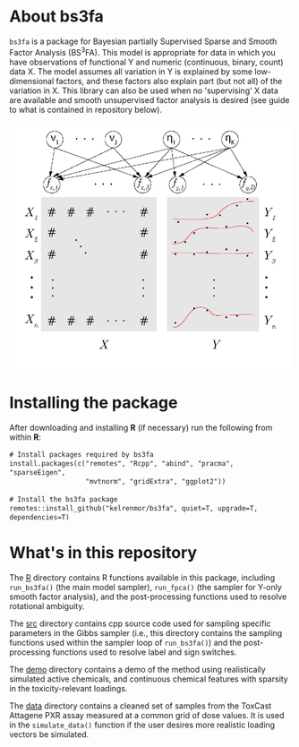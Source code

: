 # About bs3fa

`bs3fa` is a package for Bayesian partially Supervised Sparse and Smooth Factor Analysis (BS<sup>3</sup>FA). This model is appropriate for data in which you have observations of functional Y and numeric (continuous, binary, count) data X. The model assumes all variation in Y is explained by some low-dimensional factors, and these factors also explain part (but not all) of the variation in X. This library can also be used when no 'supervising' X data are available and smooth unsupervised factor analysis is desired (see guide to what is contained in repository below).

![Visual representation of the data structure and assumed model structure.](figXY_latent.png)

# Installing the package

After downloading and installing **R** (if necessary) run the following from within **R**:
```
# Install packages required by bs3fa
install.packages(c("remotes", "Rcpp", "abind", "pracma", "sparseEigen", 
                   "mvtnorm", "gridExtra", "ggplot2")) 

# Install the bs3fa package
remotes::install_github("kelrenmor/bs3fa", quiet=T, upgrade=T, dependencies=T)
```

# What's in this repository

The [R](R) directory contains R functions available in this package, including `run_bs3fa()` (the main model sampler), `run_fpca()` (the sampler for Y-only smooth factor analysis), and the post-processing functions used to resolve rotational ambiguity.

The [src](src) directory contains cpp source code used for sampling specific parameters in the Gibbs sampler (i.e., this directory contains the sampling functions used within the sampler loop of `run_bs3fa()`) and the post-processing functions used to resolve label and sign switches.

The [demo](demo) directory contains a demo of the method using realistically simulated active chemicals, and continuous chemical features with sparsity in the toxicity-relevant loadings.

The [data](data) directory contains a cleaned set of samples from the ToxCast Attagene PXR assay measured at a common grid of dose values. It is used in the `simulate_data()` function if the user desires more realistic loading vectors be simulated.
